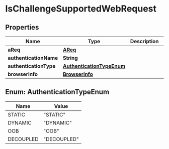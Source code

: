 
# IsChallengeSupportedWebRequest

## Properties
Name | Type | Description | Notes
------------ | ------------- | ------------- | -------------
**aReq** | [**AReq**](AReq.md) |  |  [optional]
**authenticationName** | **String** |  |  [optional]
**authenticationType** | [**AuthenticationTypeEnum**](#AuthenticationTypeEnum) |  |  [optional]
**browserInfo** | [**BrowserInfo**](BrowserInfo.md) |  |  [optional]


<a name="AuthenticationTypeEnum"></a>
## Enum: AuthenticationTypeEnum
Name | Value
---- | -----
STATIC | &quot;STATIC&quot;
DYNAMIC | &quot;DYNAMIC&quot;
OOB | &quot;OOB&quot;
DECOUPLED | &quot;DECOUPLED&quot;



